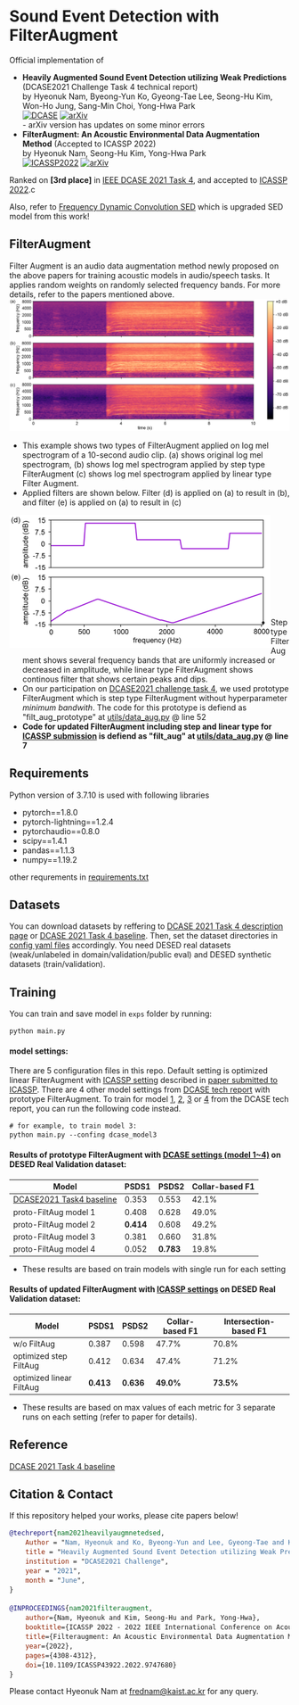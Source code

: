 # Sound Event Detection with FilterAugment

Official implementation of <br>
 - **Heavily Augmented Sound Event Detection utilizing Weak Predictions** (DCASE2021 Challenge Task 4 technical report) <br>
by Hyeonuk Nam, Byeong-Yun Ko, Gyeong-Tae Lee, Seong-Hu Kim, Won-Ho Jung, Sang-Min Choi, Yong-Hwa Park <br>
[![DCASE](https://img.shields.io/badge/DCASE-technical%20report-orange)](http://dcase.community/documents/challenge2021/technical_reports/DCASE2021_Nam_41_t4.pdf) 
[![arXiv](https://img.shields.io/badge/arXiv-2107.03649-brightgreen)](https://arxiv.org/abs/2107.03649)<br>
       - arXiv version has updates on some minor errors
 - **FilterAugment: An Acoustic Environmental Data Augmentation Method** (Accepted to ICASSP 2022) <br>
by Hyeonuk Nam, Seong-Hu Kim, Yong-Hwa Park <br>
[![ICASSP2022](https://img.shields.io/badge/IEEE-ICASSP%202022-informational)](https://ieeexplore.ieee.org/document/9747680) 
[![arXiv](https://img.shields.io/badge/arXiv-2110.03282-brightgreen)](https://arxiv.org/abs/2110.03282) <br>

Ranked on **[3rd place]** in [IEEE DCASE 2021 Task 4](http://dcase.community/challenge2021/task-sound-event-detection-and-separation-in-domestic-environments-results), and accepted to [ICASSP 2022](https://2022.ieeeicassp.org/).c

Also, refer to [Frequency Dynamic Convolution SED](https://github.com/frednam93/FDY-SED) which is upgraded SED model from this work!

## FilterAugment
Filter Augment is an audio data augmentation method newly proposed on the above papers for training acoustic models in audio/speech tasks. It applies random weights on randomly selected frequency bands. For more details, refer to the papers mentioned above.<br>
![](./utils/FilterAugment_melspecs.png)<br>
- This example shows two types of FilterAugment applied on log mel spectrogram of a 10-second audio clip. (a) shows original log mel spectrogram, (b) shows log mel spectrogram applied by step type FilterAugment (c) shows log mel spectrogram applied by linear type Filter Augment.
- Applied filters are shown below. Filter (d) is applied on (a) to result in (b), and filter (e) is applied on (a) to result in (c)

<img src=./utils/FilterAugment_filters.png align="left" height="238" width="470" > <br> <br> <br> <br> <br> <br> <br> <br> <br> <br>

- Step type FilterAugment shows several frequency bands that are uniformly increased or decreased in amplitude, while linear type FilterAugment shows continous filter that shows certain peaks and dips.
- On our participation on [DCASE2021 challenge task 4](https://arxiv.org/abs/2107.03649), we used prototype FilterAugment which is step type FilterAugment without hyperparameter *minimum bandwith*. The code for this prototype is defiend as "filt_aug_prototype" at [utils/data_aug.py](./utils/data_aug.py) @ line 52
- **Code for updated FilterAugment including step and linear type for [ICASSP submission](https://arxiv.org/abs/2110.03282) is defiend as "filt_aug" at [utils/data_aug.py](./utils/data_aug.py) @ line 7**


## Requirements
Python version of 3.7.10 is used with following libraries
- pytorch==1.8.0
- pytorch-lightning==1.2.4
- pytorchaudio==0.8.0
- scipy==1.4.1
- pandas==1.1.3
- numpy==1.19.2


other requrements in [requirements.txt](./requirements.txt)


## Datasets
You can download datasets by reffering to [DCASE 2021 Task 4 description page](http://dcase.community/challenge2021/task-sound-event-detection-and-separation-in-domestic-environments) or [DCASE 2021 Task 4 baseline](https://github.com/DCASE-REPO/DESED_task). Then, set the dataset directories in [config yaml files](./configs/) accordingly. You need DESED real datasets (weak/unlabeled in domain/validation/public eval) and DESED synthetic datasets (train/validation).

## Training
You can train and save model in `exps` folder by running:
```shell
python main.py
```

#### model settings:
There are 5 configuration files in this repo. Default setting is optimized linear FilterAugment with [ICASSP setting](./configs/config_icassp.yaml) described in [paper submitted to ICASSP](https://arxiv.org/abs/2107.03649). There are 4 other model settings from [DCASE tech report](https://arxiv.org/abs/2107.03649) with prototype FilterAugment. To train for model [1](./configs/config_dcase_model1.yaml), [2](./configs/config_dcase_model2.yaml), [3](./configs/config_dcase_model3.yaml) or [4](./configs/config_dcase_model4.yaml) from the DCASE tech report, you can run the following code instead.
```shell
# for example, to train model 3:
python main.py --confing dcase_model3
```

#### Results of prototype FilterAugment with [DCASE settings (model 1~4)](https://arxiv.org/abs/2107.03649) on DESED Real Validation dataset:

Model                                                                    | PSDS1          | PSDS2          | Collar-based F1
-------------------------------------------------------------------------|----------------|----------------|-----------------
[DCASE2021 Task4 baseline](https://github.com/DCASE-REPO/DESED_task)     | 0.353          | 0.553          | 42.1%
proto-FiltAug model 1                                                    | 0.408          | 0.628          | 49.0%
proto-FiltAug model 2                                                    | **0.414**      | 0.608          | 49.2%
proto-FiltAug model 3                                                    | 0.381          | 0.660          | 31.8%
proto-FiltAug model 4                                                    | 0.052          | **0.783**      | 19.8%

   - These results are based on train models with single run for each setting


#### Results of updated FilterAugment with [ICASSP settings](https://arxiv.org/abs/2107.03649) on DESED Real Validation dataset:

Model                   | PSDS1          | PSDS2          | Collar-based F1  | Intersection-based F1
------------------------|----------------|----------------|------------------|-----------------
w/o FiltAug             | 0.387          | 0.598          | 47.7%            | 70.8%
optimized step FiltAug  | 0.412          | 0.634          | 47.4%            | 71.2%
optimized linear FiltAug| **0.413**      | **0.636**      | **49.0%**        | **73.5%**

   - These results are based on max values of each metric for 3 separate runs on each setting (refer to paper for details).


## Reference
[DCASE 2021 Task 4 baseline](https://github.com/DCASE-REPO/DESED_task)

## Citation & Contact
If this repository helped your works, please cite papers below!
```bib
@techreport{nam2021heavilyaugmnetedsed,
    Author = "Nam, Hyeonuk and Ko, Byeong-Yun and Lee, Gyeong-Tae and Kim, Seong-Hu and Jung, Won-Ho and Choi, Sang-Min and Park, Yong-Hwa",
    title = "Heavily Augmented Sound Event Detection utilizing Weak Predictions",
    institution = "DCASE2021 Challenge",
    year = "2021",
    month = "June",
}

@INPROCEEDINGS{nam2021filteraugment,
    author={Nam, Hyeonuk and Kim, Seong-Hu and Park, Yong-Hwa},
    booktitle={ICASSP 2022 - 2022 IEEE International Conference on Acoustics, Speech and Signal Processing (ICASSP)}, 
    title={Filteraugment: An Acoustic Environmental Data Augmentation Method}, 
    year={2022},
    pages={4308-4312},
    doi={10.1109/ICASSP43922.2022.9747680}
}

```
Please contact Hyeonuk Nam at frednam@kaist.ac.kr for any query.


